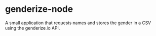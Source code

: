 # genderize-node
A small application that requests names and stores the gender in a CSV using the genderize.io API.
